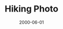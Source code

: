 ---
title: "Hiking Photo"
thumb: ../img/profile-pic/Dingwall-profile-2.jpg
collection: ProfilePic
collection_label: Profile Picture
project_link: true
featured: true
layout: article.html
id: Green-Elephant
date: 2000-06-01
---